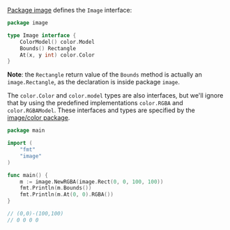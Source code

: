 [Package image](https://pkg.go.dev/image#Image) defines the `Image` interface:
```go
package image

type Image interface {
	ColorModel() color.Model
	Bounds() Rectangle
	At(x, y int) color.Color
}
```

**Note**: the `Rectangle` return value of the `Bounds` method is actually an `image.Rectangle`, as the declaration is inside package `image`.

The `color.Color` and `color.model` types are also interfaces, but we'll ignore that by using the predefined implementations `color.RGBA` and `color.RGBAModel`. These interfaces and types are specified by the [image/color package](https://pkg.go.dev/image/color).

```go
package main

import (
	"fmt"
	"image"
)

func main() {
	m := image.NewRGBA(image.Rect(0, 0, 100, 100))
	fmt.Println(m.Bounds())
	fmt.Println(m.At(0, 0).RGBA())
}

// (0,0)-(100,100)
// 0 0 0 0
```